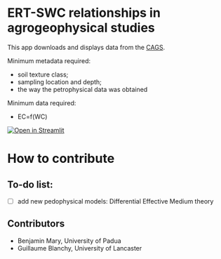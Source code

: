 # ERT-SWC relationships in agrogeophysical studies

This app downloads and displays data from the [CAGS](https://agrogeophy.github.io/catalog/).

Minimum metadata required: 
- soil texture class;
- sampling location and depth; 
-  the way the petrophysical data was obtained

Minimum data required: 

- EC=f(WC)

[![Open in Streamlit](https://static.streamlit.io/badges/streamlit_badge_black_white.svg)](https://share.streamlit.io/benjmy/ert_swc_board/main/test.py)

# How to contribute

To-do list:
-----------
- [ ] add new pedophysical models: Differential Effective Medium theory


Contributors
------------
- Benjamin Mary, University of Padua
- Guillaume Blanchy, University of Lancaster
